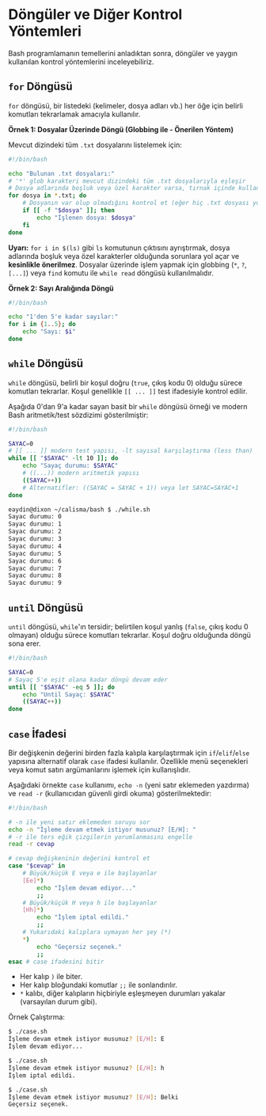 # Döngüler ve Diğer Kontrol Yöntemleri

Bash programlamanın temellerini anladıktan sonra, döngüler ve yaygın kullanılan kontrol yöntemlerini inceleyebiliriz.

## `for` Döngüsü

`for` döngüsü, bir listedeki (kelimeler, dosya adları vb.) her öğe için belirli komutları tekrarlamak amacıyla kullanılır.

**Örnek 1: Dosyalar Üzerinde Döngü (Globbing ile - Önerilen Yöntem)**

Mevcut dizindeki tüm `.txt` dosyalarını listelemek için:
```bash
#!/bin/bash

echo "Bulunan .txt dosyaları:"
# '*' glob karakteri mevcut dizindeki tüm .txt dosyalarıyla eşleşir
# Dosya adlarında boşluk veya özel karakter varsa, tırnak içinde kullanmak önemlidir
for dosya in *.txt; do
    # Dosyanın var olup olmadığını kontrol et (eğer hiç .txt dosyası yoksa glob kendisiyle eşleşir)
    if [[ -f "$dosya" ]]; then 
        echo "İşlenen dosya: $dosya"
    fi
done
```
**Uyarı:** `for i in $(ls)` gibi `ls` komutunun çıktısını ayrıştırmak, dosya adlarında boşluk veya özel karakterler olduğunda sorunlara yol açar ve **kesinlikle önerilmez**. Dosyalar üzerinde işlem yapmak için globbing (`*`, `?`, `[...]`) veya `find` komutu ile `while read` döngüsü kullanılmalıdır.

**Örnek 2: Sayı Aralığında Döngü**
```bash
#!/bin/bash

echo "1'den 5'e kadar sayılar:"
for i in {1..5}; do
    echo "Sayı: $i"
done
```

## `while` Döngüsü

`while` döngüsü, belirli bir koşul doğru (`true`, çıkış kodu 0) olduğu sürece komutları tekrarlar. Koşul genellikle `[[ ... ]]` test ifadesiyle kontrol edilir.

Aşağıda 0'dan 9'a kadar sayan basit bir `while` döngüsü örneği ve modern Bash aritmetik/test sözdizimi gösterilmiştir:
```bash
#!/bin/bash

SAYAC=0
# [[ ... ]] modern test yapısı, -lt sayısal karşılaştırma (less than)
while [[ "$SAYAC" -lt 10 ]]; do
    echo "Sayaç durumu: $SAYAC"
    # ((...)) modern aritmetik yapısı
    ((SAYAC++)) 
    # Alternatifler: ((SAYAC = SAYAC + 1)) veya let SAYAC=SAYAC+1
done
```
```bash
eaydin@dixon ~/calisma/bash $ ./while.sh 
Sayac durumu: 0
Sayac durumu: 1
Sayac durumu: 2
Sayac durumu: 3
Sayac durumu: 4
Sayac durumu: 5
Sayac durumu: 6
Sayac durumu: 7
Sayac durumu: 8
Sayac durumu: 9
```

## `until` Döngüsü

`until` döngüsü, `while`'ın tersidir; belirtilen koşul yanlış (`false`, çıkış kodu 0 olmayan) olduğu sürece komutları tekrarlar. Koşul doğru olduğunda döngü sona erer.

```bash
#!/bin/bash

SAYAC=0
# Sayaç 5'e eşit olana kadar döngü devam eder
until [[ "$SAYAC" -eq 5 ]]; do
    echo "Until Sayaç: $SAYAC"
    ((SAYAC++))
done
```

## `case` İfadesi

Bir değişkenin değerini birden fazla kalıpla karşılaştırmak için `if`/`elif`/`else` yapısına alternatif olarak `case` ifadesi kullanılır. Özellikle menü seçenekleri veya komut satırı argümanlarını işlemek için kullanışlıdır.

Aşağıdaki örnekte `case` kullanımı, `echo -n` (yeni satır eklemeden yazdırma) ve `read -r` (kullanıcıdan güvenli girdi okuma) gösterilmektedir:
```bash
#!/bin/bash

# -n ile yeni satır eklemeden soruyu sor
echo -n "İşleme devam etmek istiyor musunuz? [E/H]: " 
# -r ile ters eğik çizgilerin yorumlanmasını engelle
read -r cevap 

# cevap değişkeninin değerini kontrol et
case "$cevap" in
    # Büyük/küçük E veya e ile başlayanlar
    [Ee]*) 
        echo "İşlem devam ediyor..."
        ;; 
    # Büyük/küçük H veya h ile başlayanlar
    [Hh]*) 
        echo "İşlem iptal edildi."
        ;;
    # Yukarıdaki kalıplara uymayan her şey (*)
    *) 
        echo "Geçersiz seçenek."
        ;;
esac # case ifadesini bitir
```
*   Her kalıp `)` ile biter.
*   Her kalıp bloğundaki komutlar `;;` ile sonlandırılır.
*   `*` kalıbı, diğer kalıpların hiçbiriyle eşleşmeyen durumları yakalar (varsayılan durum gibi).

Örnek Çalıştırma:
```bash
$ ./case.sh 
İşleme devam etmek istiyor musunuz? [E/H]: E
İşlem devam ediyor...

$ ./case.sh
İşleme devam etmek istiyor musunuz? [E/H]: h
İşlem iptal edildi.

$ ./case.sh
İşleme devam etmek istiyor musunuz? [E/H]: Belki
Geçersiz seçenek.
```
